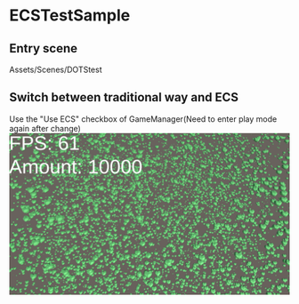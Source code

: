 # ECSTestSample
## Entry scene
Assets/Scenes/DOTStest
## Switch between traditional way and ECS
Use the "Use ECS" checkbox of GameManager(Need to enter play mode again after change)
![demo](https://github.com/flame99999/ECSTestSample/blob/main/Images/ECSTest.png)
